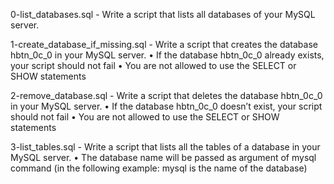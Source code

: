 0-list_databases.sql - Write a script that lists all databases of your MySQL server.

1-create_database_if_missing.sql - Write a script that creates the database hbtn_0c_0 in your MySQL server.
    • If the database hbtn_0c_0 already exists, your script should not fail
    • You are not allowed to use the SELECT or SHOW statements

2-remove_database.sql - Write a script that deletes the database hbtn_0c_0 in your MySQL server.
    • If the database hbtn_0c_0 doesn’t exist, your script should not fail
    • You are not allowed to use the SELECT or SHOW statements

3-list_tables.sql - Write a script that lists all the tables of a database in your MySQL server.
    • The database name will be passed as argument of mysql command (in the following example: mysql is the name of the database)


